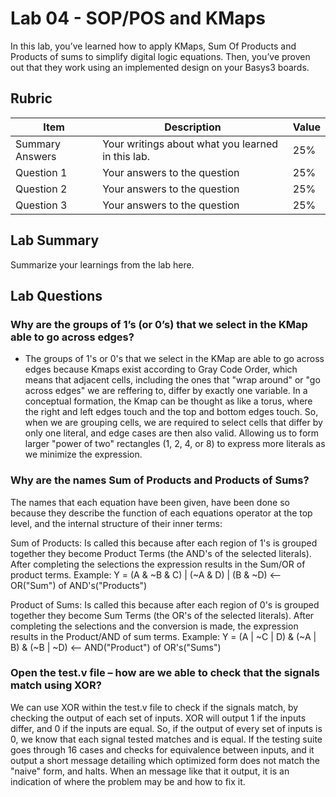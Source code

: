 # Lab 04 - SOP/POS and KMaps

In this lab, you’ve learned how to apply KMaps, Sum Of Products and Products of
sums to simplify digital logic equations. Then, you’ve proven out that they work
using an implemented design on your Basys3 boards.

## Rubric

| Item | Description | Value |
| ---- | ----------- | ----- |
| Summary Answers | Your writings about what you learned in this lab. | 25% |
| Question 1 | Your answers to the question | 25% |
| Question 2 | Your answers to the question | 25% |
| Question 3 | Your answers to the question | 25% |

## Lab Summary

Summarize your learnings from the lab here.

## Lab Questions

### Why are the groups of 1’s (or 0’s) that we select in the KMap able to go across edges?

- The groups of 1's or 0's that we select in the KMap are able to go across edges because Kmaps exist according to Gray Code Order, which means that adjacent cells, including the ones that "wrap around" or "go across edges" we are reffering to, differ by exactly one variable. In a conceptual formation, the Kmap can be thought as like a torus, where the right and left edges touch and the top and bottom edges touch.
So, when we are grouping cells, we are required to select cells that differ by only one literal, and edge cases are then also valid. Allowing us to form larger "power of two" rectangles (1, 2, 4, or 8) to express more literals as we minimize the expression.


### Why are the names Sum of Products and Products of Sums?

The names that each equation have been given, have been done so because they describe the function of each equations operator at the top level, and the internal structure of their inner terms:

Sum of Products: Is called this because after each region of 1's is grouped together they become Product Terms (the AND's of the selected literals). After completing the selections the expression results in the Sum/OR of product terms.
Example: Y = (A & ~B & C) | (~A & D) | (B & ~D)  <-- OR("Sum") of AND's("Products")

Product of Sums: Is called this because after each region of 0's is grouped together they become Sum Terms (the OR's of the selected literals). After completing the selections and the conversion is made, the expression results in the Product/AND of sum terms.
Example: Y = (A | ~C | D) & (~A | B) & (~B | ~D)  <-- AND("Product") of OR's("Sums")


### Open the test.v file – how are we able to check that the signals match using XOR?

We can use XOR within the test.v file to check if the signals match, by checking the output of each set of inputs. XOR will output 1 if the inputs differ, and 0 if the inputs are equal. So, if the output of every set of inputs is 0, we know that each signal tested matches and is equal. 
If the testing suite goes through 16 cases and checks for equivalence between inputs, and it output a short message detailing which optimized form does not match the "naive" form, and halts. When an message like that it output, it is an indication of where the problem may be and how to fix it.


